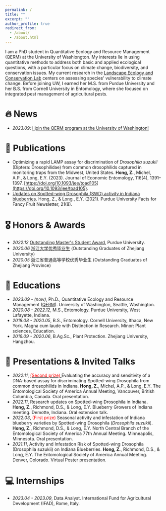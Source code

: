 ```yaml
---
permalink: /
title: ""
excerpt: ""
author_profile: true
redirect_from: 
  - /about/
  - /about.html
---
```


<span class='anchor' id='about-me'></span>

I am a PhD student in Quantitative Ecology and Resource Management (QERM) at the University of Washiongton. My interests lie in using quantitative methods to address both basic and applied ecological questions, with a particular focus on climate change, biodiversity, and conservation issues. My current research in the [Landscape Ecology and Conservation Lab](https://www.landecol.org/) centers on assessing species' vulnerability to climate change. Before joining UW, I earned her M.S. from Purdue University and her B.S. from Cornell University in Entomology, where she focused on integrated pest management of agricultural pests.


# 🔥 News
- *2023.09*: [I join the QERM program at the University of Washington!](https://quantitative.uw.edu/about/news/2024/02/08/introducing-the-autumn-2023-cohort/)

# 📝 Publications 
-  Optimizing a rapid LAMP assay for discrimination of *Drosophila suzukii* (Diptera: Drosophilidae) from common drosophilids captured in monitoring traps from the Midwest, United States. **Hong, Z.**, Michel, A.P., & Long, E.Y. (2023). Journal of Economic Entomology, 116(4), 1391–1397. [https://doi.org/10.1093/jee/toad105](https://doi.org/10.1093/jee/toad105).
-  [Updates on Spotted-wing Drosophila (SWD) activity in Indiana blueberries](https://fff.hort.purdue.edu/article/updates-on-spotted-wing-drosophila-swd-activity-in-indiana-blueberries/). Hong, Z., & Long., E.Y. (2021). Purdue University Facts for Fancy Fruit Newsletter, 21(8).  

# 🎖 Honors & Awards
- *2022.12* [Outstanding Master's Student Award](https://ag.purdue.edu/department/entm/_docs/newsletters/boiler-buzz/entm-december-2022-newsletter.pdf), Purdue University.
- *2020.06* [浙江大学优秀毕业生](http://www.cab.zju.edu.cn/bsqh/2020/0303/c6686a1966143/page.htm) (Outstanding Graduates of Zhejiang University)
- *2020.05* 浙江省普通高等学校优秀毕业生 (Outstanding Graduates of Zhejiang Province)

# 📖 Educations
- *2023.09 - (now)*, Ph.D., Quantitative Ecology and Resource Management ([QERM](https://quantitative.uw.edu/)). University of Washington, Seattle, Washington.
- *2020.08 - 2022.12*, M.S., Entomology. Purdue University, West Lafayette, Indiana. 
- *2018.08 - 2020.05*, B.S., Entomology. Cornell University, Ithaca, New York. Magna cum laude with Distinction in Research. Minor: Plant sciences, Education.
- *2016.09 - 2020.06*, B.Ag.Sc., Plant Protection. Zhejiang University, Hangzhou. 

# 💬 Presentations & Invited Talks
- *2022.11*, <a href="https://entsoc.org/events/annual-meeting/student-competition/winners/2022"> <span style="color:red"> (Second prize) </span> </a> Evaluating the accuracy and sensitivity of a DNA-based assay for discriminating Spotted-wing Drosophila from common drosophilids in Indiana. **Hong, Z.**, Michel, A.P., & Long, E.Y. The Entomological Society of America Annual Meeting, Vancouver, British Columbia, Canada. Oral presentation.
- *2022.11*, Research updates on Spotted-wing Drosophila in Indiana. **Hong, Z.**, Richmond, D.S., & Long, E.Y. Blueberry Growers of Indiana meeting. Demotte, Indiana. Oral extension talk. 
- *2022.03*, <span style="color:red">(First prize)</span> Seasonal activity and infestation of Indiana blueberry varieties by Spotted-wing Drosophila (*Drosophila suzukii*). **Hong, Z.**, Richmond, D.S., & Long, E.Y. North Central Branch of the Entomological Society of America 77th Annual Meeting. Minneapolis, Minnesota. Oral presentation.
- *2021.11*, Activity and Infestation Risk of Spotted-wing Drosophila (Drosophila suzukii) on Indiana Blueberries. **Hong, Z.**, Richmond, D.S., & Long, E.Y. The Entomological Society of America Annual Meeting. Denver, Colorado. Virtual Poster presentation. 

# 💻 Internships
- *2023.04 - 2023.09*, Data Analyst. International Fund for Agricultural Development (IFAD), Rome, Italy.
